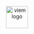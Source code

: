 <br/>

<p align="center">
  <a href="https://viem.sh">
    <picture>
      <source media="(prefers-color-scheme: dark)" srcset="https://github.com/wevm/viem/blob/main/.github/vocs-logo-dark.svg">
      <img alt="viem logo" src="https://github.com/wevm/viem/blob/main/.github/vocs-logo-light.svg" width="auto" height="60">
    </picture>
  </a>
</p>
